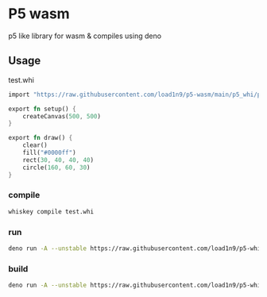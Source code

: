 # P5 wasm

p5 like library for wasm & compiles using deno

## Usage

test.whi

```rs
import "https://raw.githubusercontent.com/load1n9/p5-wasm/main/p5_whi/p5.whi"

export fn setup() {
    createCanvas(500, 500)
}

export fn draw() {
    clear()
    fill("#0000ff")
    rect(30, 40, 40, 40)
    circle(160, 60, 30)
}
```

### compile

```sh
whiskey compile test.whi
```

### run

```sh
deno run -A --unstable https://raw.githubusercontent.com/load1n9/p5-whistle/main/main.ts run test.wasm
```

### build

```sh
deno run -A --unstable https://raw.githubusercontent.com/load1n9/p5-whistle/main/main.ts compile test.wasm -o myApp.exe
```
